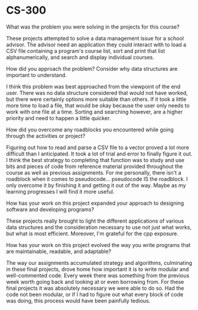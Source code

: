 # CS-300
What was the problem you were solving in the projects for this course?

These projects attempted to solve a data management issue for a school advisor. The advisor need an application they could interact with to load a CSV file containing a program's course list, sort and print that list alphanumerically, and search and display individual courses.

How did you approach the problem? Consider why data structures are important to understand.

I think this problem was best approached from the viewpoint of the end user. There was no data structure considered that would not have worked, but there were certainly options more suitable than others. If it took a little more time to load a file, that would be okay because the user only needs to work with one file at a time. Sorting and searching however, are a higher priority and need to happen a little quicker.

How did you overcome any roadblocks you encountered while going through the activities or project?

Figuring out how to read and parse a CSV file to a vector proved a lot more difficult than I anticipated. It took a lot of trial and error to finally figure it out. I think the best strategy to completing that function was to study and use bits and pieces of code from reference material provided throughout the course as well as previous assignments. For me personally, there isn't a roadblock when it comes to pseudocode... pseudocode IS the roadblock. I only overcome it by finishing it and getting it out of the way. Maybe as my learning progresses I will find it more useful.

How has your work on this project expanded your approach to designing software and developing programs?

These projects really brought to light the different applications of various data structures and the consideration necessary to use not just what works, but what is most efficient. Moreover, I'm grateful for the cpp exposure.

How has your work on this project evolved the way you write programs that are maintainable, readable, and adaptable?

The way our assignments accumulated strategy and algorithms, culminating in these final projects, drove home how important it is to write modular and well-commented code. Every week there was something from the previous week worth going back and looking at or even borrowing from. For these final projects it was absolutely necessary we were able to do so. Had the code not been modular, or if I had to figure out what every block of code was doing, this process would have been painfully tedious.
